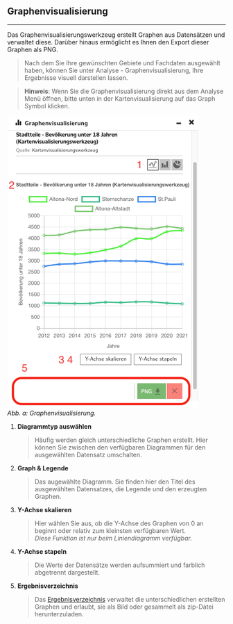
## Graphenvisualisierung
___
Das Graphenvisualisierungswerkzeug erstellt Graphen aus Datensätzen und verwaltet diese. Darüber hinaus ermöglicht es Ihnen den Export dieser Graphen als PNG.

   > Nach dem Sie Ihre gewünschten Gebiete und Fachdaten ausgewählt haben, können Sie unter Analyse - Graphenvisualisierung, Ihre Ergebnisse visuell darstellen lassen. 
   
   > **Hinweis**: Wenn Sie die Graphenvisualisierung direkt aus dem Analyse Menü öffnen, bitte unten in der Kartenvisualisierung auf das Graph Symbol klicken. 

![Abbildung 1: Graphenvisualisierung](./008_graphenvisualisierung.png)  
*Abb. a: Graphenvisualisierung.*

1. **Diagrammtyp auswählen**
   > Häufig werden gleich unterschiedliche Graphen erstellt. Hier können Sie zwischen den verfügbaren Diagrammen für den ausgewählten Datensatz umschalten.
2. **Graph & Legende**
   > Das augewählte Diagramm. Sie finden hier den Titel des ausgewählten Datensatzes, die Legende und den erzeugten Graphen.
3. **Y-Achse skalieren**
   > Hier wählen Sie aus, ob die Y-Achse des Graphen von 0 an beginnt oder relativ zum kleinsten verfügbaren Wert.  
   *Diese Funktion ist nur beim Liniendiagramm verfügbar.*
4. **Y-Achse stapeln**
    > Die Werte der Datensätze werden aufsummiert und farblich abgetrennt dargestellt.
5. **Ergebnisverzeichnis**
   > Das [Ergebnisverzeichnis](./020ergebnisverzeichnis.md) verwaltet die unterschiedlichen erstellten Graphen und erlaubt, sie als Bild oder gesammelt als zip-Datei herunterzuladen.
